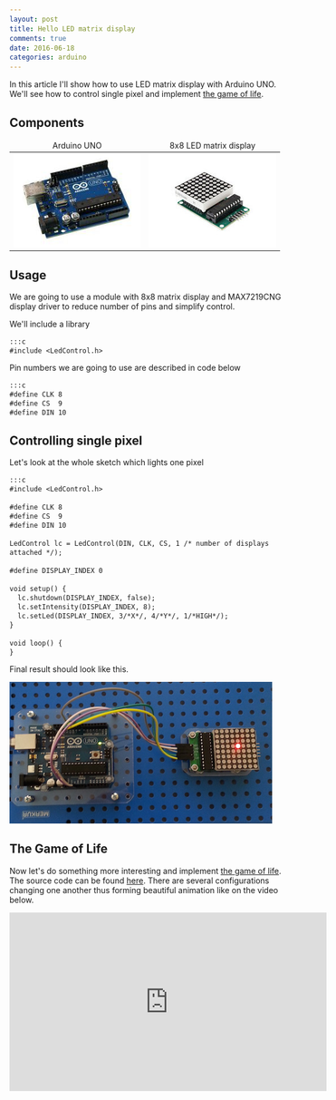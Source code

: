 ```yaml
---
layout: post
title: Hello LED matrix display
comments: true
date: 2016-06-18
categories: arduino
---
```

In this article I'll show how to use LED matrix display with Arduino UNO.
We'll see how to control single pixel and implement 
[the game of life](https://en.wikipedia.org/wiki/The_Game_of_Life).

## Components ##
<table>
	<thead>
		<tr style="text-align: center;">
			<td>Arduino UNO</td>
			<td>8x8 LED matrix display</td>
		</tr>
	</thead>
	<tbody>		
		<tr>
			<td>
				<img src="/assets/images/arduino_uno_min.jpg">				
			</td>
			<td>
				<img src="/assets/images/led_matrix_min.jpg">
			</td>
		</tr>
	</tbody>
</table>

## Usage ##
We are going to use a module with 8x8 matrix display and MAX7219CNG display driver 
to reduce number of pins and simplify control.

We'll include a library

	:::c
	#include <LedControl.h>

Pin numbers we are going to use are described in code below

	:::c
	#define CLK 8
	#define CS  9
	#define DIN 10

## Controlling single pixel ##
Let's look at the whole sketch which lights one pixel

	:::c
	#include <LedControl.h>

	#define CLK 8
	#define CS  9
	#define DIN 10

	LedControl lc = LedControl(DIN, CLK, CS, 1 /* number of displays attached */);

	#define DISPLAY_INDEX 0

	void setup() {  
	  lc.shutdown(DISPLAY_INDEX, false);
	  lc.setIntensity(DISPLAY_INDEX, 8);
	  lc.setLed(DISPLAY_INDEX, 3/*X*/, 4/*Y*/, 1/*HIGH*/);
	}

	void loop() {
	}	

Final result should look like this.

![Final result](/assets/images/pixel_control.jpg)

## The Game of Life ##
Now let's do something more interesting and implement [the game of life](https://en.wikipedia.org/wiki/The_Game_of_Life).
The source code can be found [here](https://github.com/zjor/arduino/blob/master/the_game_of_life/the_game_of_life.ino).
There are several configurations changing one another thus forming beautiful animation like on the video below.

<iframe width="560" height="315" src="https://www.youtube.com/embed/mDUbzU1nA8Q" frameborder="0" allowfullscreen></iframe>


